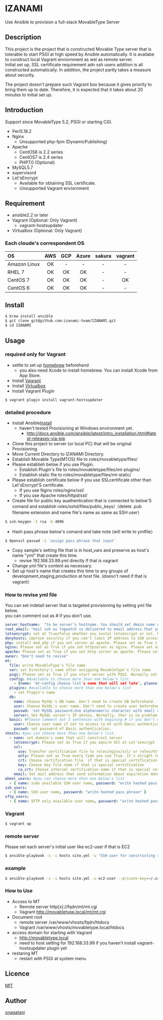 IZANAMI
====

Use Ansible to provision a full-stack MovableType Server

## Description
  
This project is the project that is constructed Movable Type server that is tolerable to start PSGI at high speed by Ansible automatically.
It is availabe to construct local Vagrant enviornment as wel as remote server.  
Initial set up, SSL certificate requirement adn ssh users addition is all constructed automatically.
In addition, the project partly takes a measure about security.

The project doesn't prepare such Vagrant box because it gives priority to bring them up to date.
Therefore, it is expected that it takes about 20 minutes to initial set up.

## Introduction

Support since MovableType 5.2, PSGI or starting CGI.
* Perl5.18.2
* Nginx
    * Unsupported php-fpm (DynamicPublishing)
* Apache
    * CentOS6 is 2.2 series
    * CentOS7 is 2.4 series
    * PHP7.0 (Optional)
* MySQL5.7
* supervisord
* Let'sEncrypt
    * Available for obtaining SSL certificate.
    * Unsupported Vagrant enviornment

## Requirement

* ansible2.2 or later
* Vagrant (Optional: Only Vagrant) 
   * vagrant-hostsupdater
* Virtualbox (Optional: Only Vagrant) 
  
### Each cloude's correspondent OS
| OS | AWS | GCP | Azure | sakura | vagrant |
|:---------|:----:|:----:|:----:|:----:|:----:|
| Amazon Linux | OK | - | - | - | - | - |
| RHEL 7 | OK | OK | OK | - | - | - |
| CentOS 7 | OK | OK | OK | - | OK |
| CentOS 6 | OK | OK | OK | - | - |

## <a name="Install">Install

```bash
$ brew install ansible
$ git clone git@github.com:izanami-team/IZANAMI.git
$ cd IZANAMI
```

## Usage

### required only for Vagrant
* settle to set up [homebrew](https://brew.sh/ 'Homebrew') beforehand
    * you also need Xcode to install homebrew. You can install Xcode from App Store. 
* Install [Vagrant](https://www.vagrantup.com/ "Vagrant")
* Install [Virtualbox](https://www.virtualbox.org/ 'Virtualbox')
* Install Vagrant Plugin
```bash
$ vagrant plugin install vagrant-hostsupdater
```

### detailed procedure
* Install Ansible[Install](#Install)
    * haven't tested Provisioning at Windows environment yet.
        * http://docs.ansible.com/ansible/latest/intro_installation.html#latest-releases-via-pip
* Clone this project to server (or local PC) that will be original Provisioning.
* Move Current Directory to IZANAMI Directory.
* Establish Movable Type(MTOS) file to roles/movabletype/files/
* Please establieh below if you use Plugin.
    * Establish Plugin's file to roles/movabletype/files/mt-plugins/
    * Establish static file to roles/movabletype/files/mt-static/
* Please establish certificate below if you use SSLcertificate other than Let'sEncrypt'S certificate.
    * If you use Nginx roles/nginx/ssl/
    * If you use Apache roles/httpd/ssl/
* Create file for public key auathentication that is connected to below'S comand and establish roles/sshd/files/public_keys/（delete .pub filename extension and name file's name as same as SSH user）
```bash
$ ssh-keygen -t rsa -b 4096
```
* Hash pass phrase below's comand and take note (will write to ymlfile）
```bash
$ Openssl passwd -1 'assign pass phrase that input'
```
* Copy sample's setting file that is in host_vars and preserve as host's name "yml" that create this time.
    * revise 192.168.33.99.yml directly if that is vagrant
* Change yml file's content as necessary.
* Set up host's name that creates this time to any groups of development,staging,production at host file. (doesn't need if that is vagrant）

### How to revise yml file

You can set indetail server that is targeted provisioning by setting yml file below.  
you can comment out as # if you don't use.

```yaml
server_hostname:  "to be server's hostname. You should set dmain name normally"
root_email: "mail suh as logwatch is delivered to email address that you set"
letsencrypt: set at True/False whether you instal letsencrypt or not. Please set as True if you want to use SSL for free.
denyhosts: improve security if you can't limit IP address to SSH access to server. Normally, there is no problem to set as True.
php: install mod_php if you set server as apache. Please set as True if ou use DynamicPublishing. You should set as False if you set server as Cure.
nginx: Please set as True if you set httpserver as nginx. Please set as False if you use apache. You can't us htaccess.
apache: Please set as True if you set http server as apache. Please set as False if you use nginx. Only available either one.
owner: "Don't need to revise"
mt:
  file: write MovableType's file name
  ver: set Directory's name after unzipping MovableType's file name
  psgi: Please set as True if you start server with PSGI. Normally set as True
  config: #Available to choose more than one below's list
    - {name: 'mt-config choose list's name that will set late', please set value: ''}
  plugins: #available to choose more than one below's list
    - set Plugin's name
  db:
    name: Choose MySQL's DB name. Don't need to create DB beforehand.
    user: Choose MySQL's user name. Don't need to create user beforehand.
    passwd: 'set MySQL password.Use alphanumeric character with small and big letter. More than 8 letters.'
    server: Set MySQL server's IP adress. Normally, ther is no problem to set as localhost.
  basic: #Please comment out 3 sentences with begining # if you don't use Basic authentication. 
    user: Choose user name if set to access to mt with Basic authentication.
    passwd: set password of Basic authentication.
vhosts: #you can choose more than one below's list.
  - name: set domain's name that will construct server
    letsencrypt: Please set as True if you aquire SSl at Let'sencrypt
    ssl:
      use: Transfer certification file to roles/nginx/ssl/ or roles/httpd/ssl/ if that is True
      only: Please set as True every time you use True. It's alright to set as True when you use SSL
      crt: Choose certification file  if that is special certification
      key: Choose key file name if that is special certifivation
      ca_crt: Choose interval certification name if that is special certificcation
    email: Set mail address that send information about expiration date if you use "Let'sEncrypt"
wheel_users: #you can choose more than one below's list
  - { name: sudo available SSH user name, password: "write hashed pass phrase" }
ssh_users:
  - { name: SSH user name, password: "write hashed pass phrase" }
sftp_users:
  - { name: SFTP only available user name, password: "write hashed pass phrase" }
```

### Vagrant

```bash
$ vagrant up
```

### remote server
Please set each server's initial user like ec2-user if that is EC2  
```bash
$ ansible-playbook -s -i hosts site.yml -u "SSH user for constructing server" --private-key="set private key file for kry authentication" -l "set server name that set hosts file" --set extra-vars="mysql_root_password="mysql's root password（need big and small leter, english numbers and letters）""
```

### example

```bash
$ ansible-playbook -s -i hosts site.yml -u ec2-user --private-key=~/.ssh/id_rsa -l mt.example.com --extra-vars="mysql_root_password="@Passwd123""
```

### How to Use

* Access to MT
    * Remote server http[s]://fqdn/mt/mt.cgi
    * Vagrant http://movabletype.local/mt/mt.cgi
* Document root
    * remote server /var/www/vhosts/fqdn/htdocs
    * Vagrant /var/www/vhosts/movabletype.local/htdocs
* access domain for starting with Vagrant
    * http://movabletype.local
    * need to host setting for 192.168.33.99 if you haven't install vagrant-hostsupdater plugin yet
* restaring MT
    * restart with PSGI at system menu

## Licence

[MIT](https://github.com/izanami-team/IZANAMI/blob/master/LICENSE)

## Author

[onagatani](https://github.com/onagatani)
